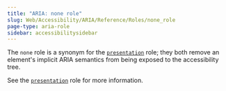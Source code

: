 ```yaml
---
title: "ARIA: none role"
slug: Web/Accessibility/ARIA/Reference/Roles/none_role
page-type: aria-role
sidebar: accessibilitysidebar
---
```


The `none` role is a synonym for the [`presentation`](/en-US/docs/Web/Accessibility/ARIA/Roles/presentation_role) role; they both remove an element's implicit ARIA semantics from being exposed to the accessibility tree.

See the [`presentation`](/en-US/docs/Web/Accessibility/ARIA/Roles/presentation_role) role for more information.
